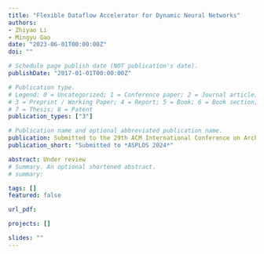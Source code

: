 ```yaml
---
title: "Flexible Dataflow Accelerator for Dynamic Neural Networks"
authors:
- Zhiyao Li
- Mingyu Gao
date: "2023-06-01T00:00:00Z"
doi: ""

# Schedule page publish date (NOT publication's date).
publishDate: "2017-01-01T00:00:00Z"

# Publication type.
# Legend: 0 = Uncategorized; 1 = Conference paper; 2 = Journal article;
# 3 = Preprint / Working Paper; 4 = Report; 5 = Book; 6 = Book section;
# 7 = Thesis; 8 = Patent
publication_types: ["3"]

# Publication name and optional abbreviated publication name.
publication: Submitted to the 29th ACM International Conference on Architectural Support for Programming Languages and Operating Systems
publication_short: "Submitted to *ASPLOS 2024*"

abstract: Under review
# Summary. An optional shortened abstract.
# summary: 

tags: []
featured: false

url_pdf:

projects: []

slides: ""
---
```

